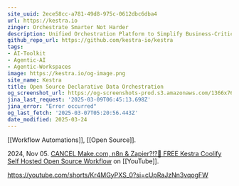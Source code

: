 ```yaml
---
site_uuid: 2ece58cc-a781-49d8-975c-0612dbc6dba4
url: https://kestra.io
zinger: Orchestrate Smarter Not Harder
description: Unified Orchestration Platform to Simplify Business-Critical Workflows and Govern them as Code and from the UI.
github_repo_url: https://github.com/kestra-io/kestra
tags:
- AI-Toolkit
- Agentic-AI
- Agentic-Workspaces
image: https://kestra.io/og-image.png
site_name: Kestra
title: Open Source Declarative Data Orchestration
og_screenshot_url: https://og-screenshots-prod.s3.amazonaws.com/1366x768/80/false/b29fb5bc4c42e59de38bc74d3b9b7e54be426e689b7cf8bd5af39645c07e1b7b.jpeg
jina_last_request: '2025-03-09T06:45:13.698Z'
jina_error: "Error occurred"
og_last_fetch: '2025-03-07T05:20:56.443Z'
date_modified: 2025-03-24
---
```



[[Workflow Automations]], [[Open Source]].

2024, Nov 05. [CANCEL Make.com, n8n & Zapier?!?🤖 FREE Kestra Coolify Self Hosted Open Source Workflow](https://youtu.be/z3EZ_UEBGNc?si=5LCivJV2VaMUyuXh) on [[YouTube]].

https://youtube.com/shorts/Kr4MGyPXS_0?si=cUpRaJzNn3vqogFW
